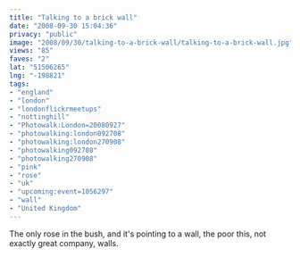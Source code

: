 ```yaml
---
title: "Talking to a brick wall"
date: "2008-09-30 15:04:36"
privacy: "public"
image: "2008/09/30/talking-to-a-brick-wall/talking-to-a-brick-wall.jpg"
views: "85"
faves: "2"
lat: "51506265"
lng: "-198821"
tags:
- "england"
- "london"
- "londonflickrmeetups"
- "nottinghill"
- "Photowalk:London=20080927"
- "photowalking:london092708"
- "photowalking:london270908"
- "photowalking092708"
- "photowalking270908"
- "pink"
- "rose"
- "uk"
- "upcoming:event=1056297"
- "wall"
- "United Kingdom"
---
```

The only rose in the bush, and it's pointing to a wall, the poor this, not exactly great company, walls.<a href="/photos/2008/09/30/talking-to-a-brick-wall"></a>
